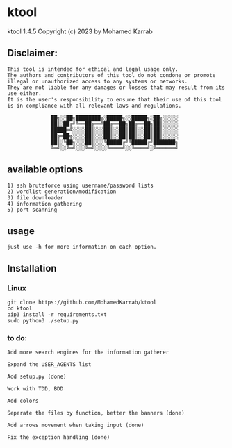 # ktool
ktool 1.4.5 Copyright (c) 2023 by Mohamed Karrab

## Disclaimer: 
```
This tool is intended for ethical and legal usage only.
The authors and contributors of this tool do not condone or promote illegal or unauthorized access to any systems or networks.
They are not liable for any damages or losses that may result from its use either.
It is the user's responsibility to ensure that their use of this tool is in compliance with all relevant laws and regulations.
```

                  ██╗░░██╗████████╗░█████╗░░█████╗░██╗░░░░░
                  ██║░██╔╝╚══██╔══╝██╔══██╗██╔══██╗██║░░░░░
                  █████═╝░░░░██║░░░██║░░██║██║░░██║██║░░░░░
                  ██╔═██╗░░░░██║░░░██║░░██║██║░░██║██║░░░░░
                  ██║░╚██╗░░░██║░░░╚█████╔╝╚█████╔╝███████╗
                  ╚═╝░░╚═╝░░░╚═╝░░░░╚════╝░░╚════╝░╚══════╝

## available options
```
1) ssh bruteforce using username/password lists
2) wordlist generation/modification
3) file downloader
4) information gathering
5) port scanning
```
## usage
```
just use -h for more information on each option.
```
## Installation
### Linux
```
git clone https://github.com/MohamedKarrab/ktool
cd ktool
pip3 install -r requirements.txt 
sudo python3 ./setup.py
```

### to do:
```
Add more search engines for the information gatherer

Expand the USER_AGENTS list

Add setup.py (done)

Work with TDD, BDD

Add colors

Seperate the files by function, better the banners (done)

Add arrows movement when taking input (done)

Fix the exception handling (done)

```
